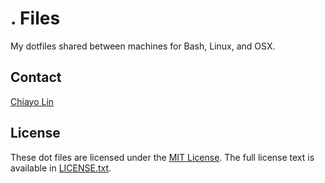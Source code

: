 # . Files

My dotfiles shared between machines for Bash, Linux, and OSX.

## Contact

[Chiayo Lin](mailto:chiayo.lin@gmail.com)

## License

These dot files are licensed under the [MIT License](http://en.wikipedia.org/wiki/MIT_License).
The full license text is available in [LICENSE.txt]().
